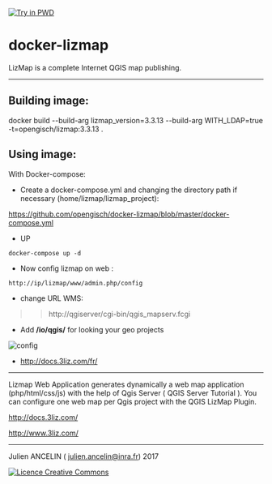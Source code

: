 [![Try in PWD](https://cdn.rawgit.com/play-with-docker/stacks/cff22438/assets/images/button.png)](http://play-with-docker.com?stack=https://raw.githubusercontent.com/jancelin/docker-lizmap/master/docker-compose.yml)

docker-lizmap 
=============

LizMap is a complete Internet QGIS map publishing.
___________________________________________________________________________

Building image:
---------------
docker build --build-arg lizmap_version=3.3.13 --build-arg WITH_LDAP=true -t=opengisch/lizmap:3.3.13 .

Using image:
---------------

With Docker-compose:

* Create a docker-compose.yml and changing the directory path if necessary (home/lizmap/lizmap_project):

https://github.com/opengisch/docker-lizmap/blob/master/docker-compose.yml

* UP

```
docker-compose up -d
```

* Now config lizmap on web :

```
http://ip/lizmap/www/admin.php/config
```
* change URL WMS: 

>> http://qgiserver/cgi-bin/qgis_mapserv.fcgi

* Add **/io/qgis/** for looking your geo projects

![config](https://cloud.githubusercontent.com/assets/6421175/11306233/e945f342-8fb0-11e5-9906-4010b9398ef1.png)

* http://docs.3liz.com/fr/ 

-------------------------------

Lizmap Web Application generates dynamically a web map application (php/html/css/js) with the help of Qgis Server ( QGIS Server Tutorial ). You can configure one web map per Qgis project with the QGIS LizMap Plugin.

http://docs.3liz.com/

http://www.3liz.com/

____________________________________________________________________________________

Julien ANCELIN ( julien.ancelin@inra.fr) 2017

<a rel="license" href="http://creativecommons.org/licenses/by-sa/4.0/">
<img alt="Licence Creative Commons" style="border-width:0" src="https://i.creativecommons.org/l/by-sa/4.0/88x31.png" />
</a>
